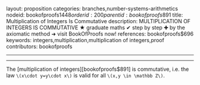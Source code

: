 layout: proposition
categories: branches,number-systems-arithmetics
nodeid: bookofproofs$1448
orderid: 200
parentid: bookofproofs$891
title: Multiplication of Integers Is Commutative
description: MULTIPLICATION OF INTEGERS IS COMMUTATIVE ★ graduate maths ✔ step by step ✚ by the axiomatic method ➜ visit BookOfProofs now!
references: bookofproofs$696
keywords: integers,multiplication,multiplication of integers,proof
contributors: bookofproofs

---


---

The [multiplication of integers][bookofproofs$891] is commutative, i.e. the law `\(x\cdot y=y\cdot x\)` is valid for all `\(x,y \in \mathbb Z\)`.
